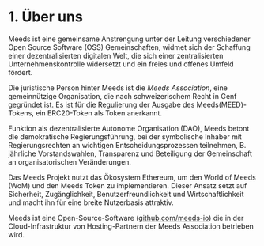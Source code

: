 
# 1. Über uns

Meeds ist eine gemeinsame Anstrengung unter der Leitung verschiedener Open Source Software (OSS) Gemeinschaften, widmet sich der Schaffung einer dezentralisierten digitalen Welt, die sich einer zentralisierten Unternehmenskontrolle widersetzt und ein freies und offenes Umfeld fördert.

Die juristische Person hinter Meeds ist die _Meeds Association_, eine gemeinnützige Organisation, die nach schweizerischem Recht in Genf gegründet ist. Es ist für die Regulierung der Ausgabe des Meeds(MEED)-Tokens, ein ERC20-Token als Token anerkannt.

Funktion als dezentralisierte Autonome Organisation (DAO), Meeds betont die demokratische Regierungsführung, bei der symbolische Inhaber mit Regierungsrechten an wichtigen Entscheidungsprozessen teilnehmen, B. jährliche Vorstandswahlen, Transparenz und Beteiligung der Gemeinschaft an organisatorischen Veränderungen.

Das Meeds Projekt nutzt das Ökosystem Ethereum, um den World of Meeds (WoM) und den Meeds Token zu implementieren. Dieser Ansatz setzt auf Sicherheit, Zugänglichkeit, Benutzerfreundlichkeit und Wirtschaftlichkeit und macht ihn für eine breite Nutzerbasis attraktiv.

Meeds ist eine Open-Source-Software ([github.com/meeds-io](https://github.com/meeds-io)) die in der Cloud-Infrastruktur von Hosting-Partnern der Meeds Association betrieben wird.